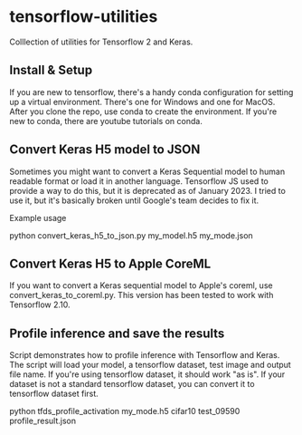 # tensorflow-utilities

Colllection of utilities for Tensorflow 2 and Keras. 

## Install & Setup

If you are new to tensorflow, there's a handy conda configuration for setting up a virtual environment. There's one for Windows and one for MacOS. After you clone the repo, use conda to create the environment. If you're new to conda, there are youtube tutorials on conda.


## Convert Keras H5 model to JSON

Sometimes you might want to convert a Keras Sequential model to human readable format or load it in another language. Tensorflow JS used to provide a way to do this, but it is deprecated as of January 2023. I tried to use it, but it's basically broken until Google's team decides to fix it.

Example usage

python convert_keras_h5_to_json.py my_model.h5 my_mode.json

## Convert Keras H5 to Apple CoreML

If you want to convert a Keras sequential model to Apple's coreml, use convert_keras_to_coreml.py. This version has been tested to work with Tensorflow 2.10.

## Profile inference and save the results

Script demonstrates how to profile inference with Tensorflow and Keras. The script will load your model, a tensorflow dataset, test image and output file name. If you're using tensorflow dataset, it should work "as is". If your dataset is not a standard tensorflow dataset, you can convert it to tensorflow dataset first.

python tfds_profile_activation my_mode.h5 cifar10 test_09590 profile_result.json
